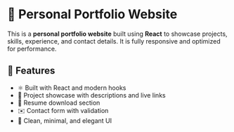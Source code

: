 # 💼 Personal Portfolio Website

This is a **personal portfolio website** built using **React** to showcase projects, skills, experience, and contact details. It is fully responsive and optimized for performance.

## 🚀 Features

- ⚛️ Built with React and modern hooks
- 💼 Project showcase with descriptions and live links
- 📄 Resume download section
- ✉️ Contact form with validation
- 🎨 Clean, minimal, and elegant UI
